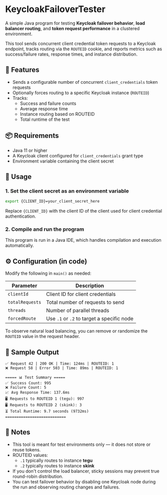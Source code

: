 # KeycloakFailoverTester

A simple Java program for testing **Keycloak failover behavior**, **load balancer routing**, and **token request performance** in a clustered environment.

This tool sends concurrent client credential token requests to a Keycloak endpoint, tracks routing via the `ROUTEID` cookie, and reports metrics such as success/failure rates, response times, and instance distribution.

## 🔧 Features

- Sends a configurable number of concurrent `client_credentials` token requests
- Optionally forces routing to a specific Keycloak instance (`ROUTEID`)
- Tracks:
  - Success and failure counts
  - Average response time
  - Instance routing based on ROUTEID
  - Total runtime of the test

## 📦 Requirements

- Java 11 or higher
- A Keycloak client configured for `client_credentials` grant type
- Environment variable containing the client secret

## 🚀 Usage

### 1. Set the client secret as an environment variable

```bash
export {CLIENT_ID}=your_client_secret_here
```

Replace `{CLIENT_ID}` with the client ID of the client used for client credential authentication.

### 2. Compile and run the program

This program is run in a Java IDE, which handles compilation and execution automatically.

## ⚙️ Configuration (in code)

Modify the following in `main()` as needed:

| Parameter         | Description                                 |
|------------------|---------------------------------------------|
| `clientId`       | Client ID for client credentials            |
| `totalRequests`  | Total number of requests to send            |
| `threads`        | Number of parallel threads                  |
| `forcedRoute`    | Use `.1` or `.2` to target a specific node  |

To observe natural load balancing, you can remove or randomize the `ROUTEID` value in the request header.

## 🧪 Sample Output

```text
✅ Request 42 | 200 OK | Time: 124ms | ROUTEID: 1
❌ Request 58 | Error 503 | Time: 89ms | ROUTEID: 1

===== 📊 Test Summary =====
✅ Success Count: 995
❌ Failure Count: 5
📈 Avg Response Time: 137.6ms
🖥️ Requests to ROUTEID 1 (tegu): 997
🖥️ Requests to ROUTEID 2 (skink): 3
⏳ Total Runtime: 9.7 seconds (9732ms)
===========================
```

## 📝 Notes

- This tool is meant for test environments only — it does not store or reuse tokens.
- ROUTEID values:
  - `.1` typically routes to instance **tegu**
  - `.2` typically routes to instance **skink**
- If you don't control the load balancer, sticky sessions may prevent true round-robin distribution.
- You can test failover behavior by disabling one Keycloak node during the run and observing routing changes and failures.